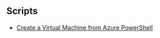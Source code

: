 ## Scripts
  
  + [Create a Virtual Machine from Azure PowerShell](https://github.com/xdanielribeiro/azurepowershell/blob/master/CreateVirtualMachineFromAzurePowerShell.ps1)
